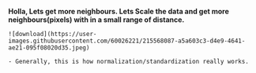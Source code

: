 **Holla, Lets get more neighbours. Lets Scale the data and get more neighbours(pixels) with in a small range of distance.**

    ![download](https://user-images.githubusercontent.com/60026221/215568087-a5a603c3-d4e9-4641-ae21-095f08020d35.jpeg)

    - Generally, this is how normalization/standardization really works.
